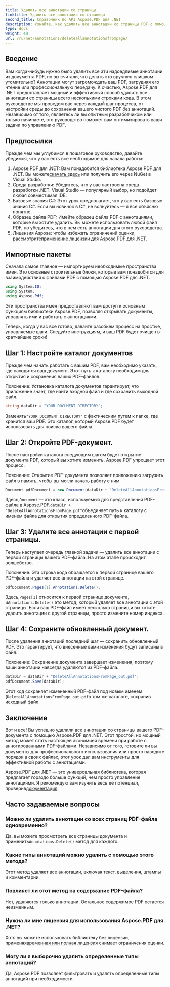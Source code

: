 ```yaml
---
title: Удалить все аннотации со страницы
linktitle: Удалить все аннотации со страницы
second_title: Справочник по API Aspose.PDF для .NET
description: Узнайте, как удалить все аннотации со страницы PDF с помощью Aspose.PDF для .NET. Следуйте нашему пошаговому руководству, чтобы эффективно очистить ваши PDF.
type: docs
weight: 40
url: /ru/net/annotations/deleteallannotationsfrompage/
---
```

## Введение
Вам когда-нибудь нужно было удалить все эти надоедливые аннотации из документа PDF, но вы считали, что делать это вручную слишком утомительно? Аннотации могут загромождать ваш PDF, затрудняя его чтение или профессиональную передачу. К счастью, Aspose.PDF для .NET предоставляет мощный и эффективный способ удалить все аннотации со страницы всего несколькими строками кода. В этом руководстве мы проведем вас через каждый шаг процесса, от настройки среды до сохранения вашего чистого PDF без аннотаций. Независимо от того, являетесь ли вы опытным разработчиком или только начинаете, это руководство поможет вам оптимизировать ваши задачи по управлению PDF.

## Предпосылки

Прежде чем мы углубимся в пошаговое руководство, давайте убедимся, что у вас есть все необходимое для начала работы:

1.  Aspose.PDF для .NET: Вам понадобится библиотека Aspose.PDF для .NET. Вы можете[скачать здесь](https://releases.aspose.com/pdf/net/) или получить его через NuGet в Visual Studio.
2. Среда разработки: Убедитесь, что у вас настроена среда разработки .NET. Visual Studio — популярный выбор, но подойдет любая совместимая IDE.
3. Базовые знания C#: Этот урок предполагает, что у вас есть базовые знания C#. Если вы новичок в C#, не волнуйтесь — я все объясню понятно.
4. Образец файла PDF: Имейте образец файла PDF с аннотациями, которые вы хотите удалить. Вы можете использовать любой файл PDF, но убедитесь, что в нем есть аннотации для этого руководства.
5.  Лицензия Aspose: чтобы избежать ограничений оценки, рассмотрите[применение лицензии](https://purchase.aspose.com/temporary-license/) для Aspose.PDF для .NET.

## Импортные пакеты

Сначала самое главное — импортируем необходимые пространства имен. Это основные строительные блоки, которые вам понадобятся для взаимодействия с файлами PDF с помощью Aspose.PDF для .NET.

```csharp
using System.IO;
using System;
using Aspose.Pdf;
```

Эти пространства имен предоставляют вам доступ к основным функциям библиотеки Aspose.PDF, позволяя открывать документы, управлять ими и работать с аннотациями.

Теперь, когда у вас все готово, давайте разобьем процесс на простые, управляемые шаги. Следуйте инструкциям, и ваш PDF будет очищен в кратчайшие сроки!

## Шаг 1: Настройте каталог документов

Прежде чем начать работать с вашим PDF, вам необходимо указать, где находится ваш документ. Этот путь к каталогу необходим для открытия и сохранения ваших PDF-файлов.

Пояснение: Установка каталога документов гарантирует, что приложение знает, где найти входной файл и где сохранить выходной файл.

```csharp
string dataDir = "YOUR DOCUMENT DIRECTORY";
```

 Заменять`"YOUR DOCUMENT DIRECTORY"` с фактическим путем к папке, где хранится ваш PDF. Это каталог, который Aspose.PDF будет использовать для поиска вашего файла.

## Шаг 2: Откройте PDF-документ.

После настройки каталога следующим шагом будет открытие документа PDF, который вы хотите изменить. Aspose.PDF упрощает этот процесс.

Пояснение: Открытие PDF-документа позволяет приложению загрузить файл в память, чтобы вы могли начать работу с ним.

```csharp
Document pdfDocument = new Document(dataDir + "DeleteAllAnnotationsFromPage.pdf");
```

 Здесь,`Document` — это класс, используемый для представления PDF-файла в Aspose.PDF.`dataDir + "DeleteAllAnnotationsFromPage.pdf"`объединяет путь к каталогу с именем файла для открытия определенного PDF-файла.

## Шаг 3: Удалите все аннотации с первой страницы.

Теперь наступает очередь главной задачи — удалить все аннотации с первой страницы вашего PDF-файла. На этом этапе происходит волшебство.

Пояснение: Эта строка кода обращается к первой странице вашего PDF-файла и удаляет все аннотации на этой странице.

```csharp
pdfDocument.Pages[1].Annotations.Delete();
```

 Здесь,`Pages[1]` относится к первой странице документа, и`Annotations.Delete()` это метод, который удаляет все аннотации с этой страницы. Если ваш PDF-файл имеет несколько страниц и вы хотите удалить аннотации с другой страницы, просто измените номер индекса.

## Шаг 4: Сохраните обновленный документ.

После удаления аннотаций последний шаг — сохранить обновленный PDF. Это гарантирует, что внесенные вами изменения будут записаны в файл.

Пояснение: Сохранение документа завершает изменения, поэтому ваши аннотации навсегда удаляются из PDF-файла.

```csharp
dataDir = dataDir + "DeleteAllAnnotationsFromPage_out.pdf";
pdfDocument.Save(dataDir);
```

Этот код сохраняет измененный PDF-файл под новым именем (`DeleteAllAnnotationsFromPage_out.pdf`в том же каталоге, сохранив исходный файл.

## Заключение

Вот и все! Вы успешно удалили все аннотации со страницы вашего PDF-документа с помощью Aspose.PDF для .NET. Этот простой, но мощный метод может стать настоящей экономией времени при работе с аннотированными PDF-файлами. Независимо от того, готовите ли вы документы для профессионального использования или просто наводите порядок в своих файлах, этот урок дал вам инструменты для эффективной работы с аннотациями.

 Aspose.PDF для .NET — это универсальная библиотека, которая предлагает гораздо больше функций, чем просто управление аннотациями. Я рекомендую вам изучить весь ее потенциал, проверив[документация](https://reference.aspose.com/pdf/net/).

## Часто задаваемые вопросы

### Можно ли удалить аннотации со всех страниц PDF-файла одновременно?
 Да, вы можете просмотреть все страницы документа и применить`Annotations.Delete()` метод для каждого.

### Какие типы аннотаций можно удалить с помощью этого метода?
Этот метод удаляет все аннотации, включая текст, выделения, штампы и комментарии.

### Повлияет ли этот метод на содержание PDF-файла?
Нет, удаляются только аннотации. Остальное содержимое PDF остается неизменным.

### Нужна ли мне лицензия для использования Aspose.PDF для .NET?
 Хотя вы можете использовать библиотеку без лицензии, применяя[временная или полная лицензия](https://purchase.aspose.com/temporary-license/) снимает ограничения оценки.

### Могу ли я выборочно удалить определенные типы аннотаций?
Да, Aspose.PDF позволяет фильтровать и удалять определенные типы аннотаций при необходимости.